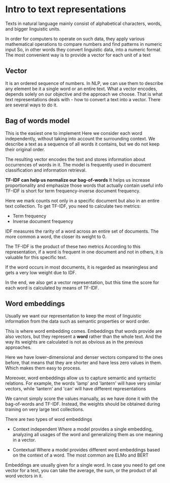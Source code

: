# Intro to text representations

Texts in natural language mainly consist of alphabetical characters, words,
and bigger linguistic units.

In order for computers to operate on such data, they apply various mathematical operations
to compare numbers and find patterns in numeric input
So, in other words they convert linguistic data, into a numeric format
The most convenient way is to provide a vector for each unit of a text

## Vector
It is an ordered sequence of numbers. In NLP, we can use them to describe any element
be it a single word or an entire text. What a vector encodes, depends solely on our objective and
the approach we choose.
That is what text representations deals with - how to convert a text into a vector.
There are several ways to do it.

## Bag of words model
This is the easiest one to implement
Here we consider each word independently, without taking into account the surrounding
context. We describe a text as a sequence of all words it contains, but we do not keep their
original order.

The resulting vector encodes the text and stores information about occurrences of words in it.
The model is frequently used in document classification and information retrieval.

**TF-IDF can help us normalize our bag-of-words**
It helps us increase proportionality and emphasize those words that actually contain useful info
TF-IDF is short for term frequency-inverse document frequency.

Here we mark counts not only in a specific document but also in an entire text collection.
To get TF-IDF, you need to calculate two metrics:
- Term frequency
- Inverse document frequency

IDF measures the rarity of a word across an entire set of documents. The more common a word,
the closer its weight to 0.

The TF-IDF is the product of these two metrics
According to this representation, if a word is frequent in one document and not in others,
it is valuable for this specific text.

If the word occurs in most documents, it is regarded as meaningless and
gets a very low weight due to IDF.

In the end, we also get a vector representation, but this time the score for each word
is calculated by means of TF-IDF.


## Word embeddings
Usually we want our representation to keep the most of linguistic information from the data
such as semantic properties or word order. 

This is where word embedding comes.
Embeddings that words provide are also vectors, but they represent a **word** rather than the whole text. 
And the way its weights are calculated is not as obvious as in the previous approaches. 

Here we have lower-dimensional and denser vectors compared to the ones before, that means that they are shorter and have less zero values in them. Which makes them easy to process.

Moreover, word embeddings allow us to capture semantic and syntactic relations.
For example, the words 'lamp' and 'lantern' will have very similar vectors, while 'lantern' and 'can'
will have different representations

We cannot simply score the values manually, as we have done it with the bag-of-words and TF-IDF. 
Instead, the weights should be obtained during training on very large text collections.

There are two types of word embeddings

- Context independent
Where a model provides a single embedding, analyzing all usages of the word and generalizing them as one meaning in a vector.

- Contextual
Where a model provides different word embeddings based on the context of a word. The most common are ELMo and BERT

Embeddings are usually given for a single word. In case you need to get one vector for a text, you can take the average, the sum, or the product of all word vectors in it.

